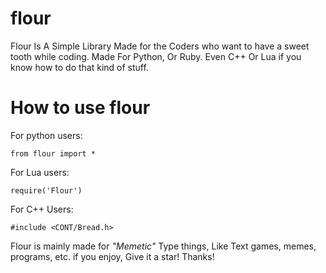 # flour
Flour Is A Simple Library Made for the Coders who want to have a sweet tooth while coding. Made For Python, Or Ruby. Even C++ Or Lua if you know how to do that kind of stuff.


# How to use flour
For python users:
```
from flour import *
```

For Lua users:
```
require('Flour')
```
For C++ Users:
```
#include <CONT/Bread.h>
```
Flour is mainly made for *"Memetic"* Type things, Like Text games, memes, programs, etc.
if you enjoy, Give it a star! Thanks!
